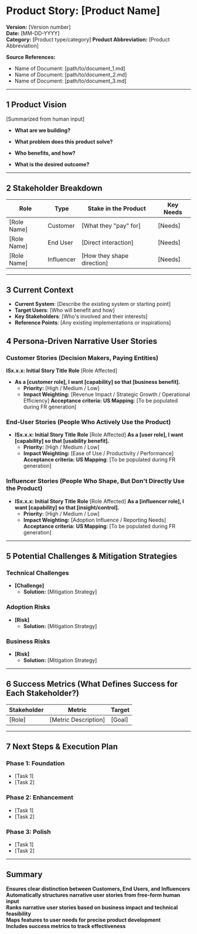# Product Story: [Product Name]
**Version:** [Version number]  
**Date:** [MM-DD-YYYY]  
**Category:** [Product type/category]
**Product Abbreviation:** [Product Abbreviation]

**Source References:**
- Name of Document: [path/to/document_1.md]
- Name of Document: [path/to/document_2.md]
- Name of Document: [path/to/document_3.md] 
---

## 1 Product Vision
[Summarized from human input]
- **What are we building?**

- **What problem does this product solve?**
- **Who benefits, and how?**
- **What is the desired outcome?**

---

## 2 Stakeholder Breakdown

| **Role**               | **Type**      | **Stake in the Product**         | **Key Needs** |
|-----------------------|--------------|---------------------------------|--------------|
| [Role Name]          | Customer     | [What they "pay" for]          | [Needs] |
| [Role Name]          | End User     | [Direct interaction]           | [Needs] |
| [Role Name]          | Influencer   | [How they shape direction]      | [Needs] |

---

## 3 Current Context
- **Current System**: [Describe the existing system or starting point]
- **Target Users**: [Who will benefit and how]
- **Key Stakeholders**: [Who's involved and their interests]
- **Reference Points**: [Any existing implementations or inspirations]


## 4 Persona-Driven Narrative User Stories

### Customer Stories (Decision Makers, Paying Entities)
**ISx.x.x: Initial Story Title**
**Role** [Role Affected]
- **As a [customer role], I want [capability] so that [business benefit].**
  - **Priority:** [High / Medium / Low]
  - **Impact Weighting:** [Revenue Impact / Strategic Growth / Operational Efficiency]
  **Acceptance criteria:**
  **US Mapping**: [To be populated during FR generation]

### End-User Stories (People Who Actively Use the Product)
- **ISx.x.x: Initial Story Title**
**Role** [Role Affected]
**As a [user role], I want [capability] so that [usability benefit].**
  - **Priority:** [High / Medium / Low]
  - **Impact Weighting:** [Ease of Use / Productivity / Performance]
  **Acceptance criteria:**
  **US Mapping**: [To be populated during FR generation]

### Influencer Stories (People Who Shape, But Don't Directly Use the Product)
- **ISx.x.x: Initial Story Title**
**Role** [Role Affected]
**As a [influencer role], I want [capability] so that [insight/control].**
  - **Priority:** [High / Medium / Low]
  - **Impact Weighting:** [Adoption Influence / Reporting Needs]
  **Acceptance criteria:**
  **US Mapping**: [To be populated during FR generation]

---

## 5 Potential Challenges & Mitigation Strategies

### Technical Challenges
- **[Challenge]**
  - **Solution:** [Mitigation Strategy]

### Adoption Risks
- **[Risk]**
  - **Solution:** [Mitigation Strategy]

### Business Risks
- **[Risk]**
  - **Solution:** [Mitigation Strategy]

---

## 6 Success Metrics (What Defines Success for Each Stakeholder?)

| **Stakeholder**   | **Metric**                  | **Target** |
|------------------|---------------------------|------------|
| [Role]          | [Metric Description]       | [Goal]     |

---

## 7 Next Steps & Execution Plan

### Phase 1: Foundation
- [Task 1]
- [Task 2]

### Phase 2: Enhancement
- [Task 1]
- [Task 2]

### Phase 3: Polish
- [Task 1]
- [Task 2]

---

## Summary
**Ensures clear distinction between Customers, End Users, and Influencers**  
**Automatically structures narrative user stories from free-form human input**  
**Ranks narrative user stories based on business impact and technical feasibility**  
**Maps features to user needs for precise product development**  
**Includes success metrics to track effectiveness**
